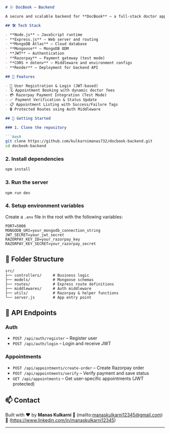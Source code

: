 ````markdown
# 🩺 DocBook – Backend

A secure and scalable backend for **DocBook** – a full-stack doctor appointment booking application with Razorpay payment gateway integration.

## 🛠️ Tech Stack

- **Node.js** – JavaScript runtime
- **Express.js** – Web server and routing
- **MongoDB Atlas** – Cloud database
- **Mongoose** – MongoDB ODM
- **JWT** – Authentication
- **Razorpay** – Payment gateway (test mode)
- **CORS + dotenv** – Middleware and environment configs
- **Render** – Deployment for backend API

## 🔑 Features

- 🔐 User Registration & Login (JWT-based)
- 🗓️ Appointment Booking with dynamic doctor fees
- 💳 Razorpay Payment Integration (Test Mode)
- ✅ Payment Verification & Status Update
- 📋 Appointment Listing with Success/Failure Tags
- 🔒 Protected Routes using Auth Middleware

## 🔧 Getting Started

### 1. Clone the repository

```bash
git clone https://github.com/kulkarnimanas732/docbook-backend.git
cd docbook-backend
````

### 2. Install dependencies

```bash
npm install
```

### 3. Run the server

```bash
npm run dev
```

### 4. Setup environment variables

Create a `.env` file in the root with the following variables:

```env
PORT=5000
MONGODB_URI=your_mongodb_connection_string
JWT_SECRET=your_jwt_secret
RAZORPAY_KEY_ID=your_razorpay_key
RAZORPAY_KEY_SECRET=your_razorpay_secret
```

## 📂 Folder Structure

```
src/
├── controllers/     # Business logic
├── models/          # Mongoose schemas
├── routes/          # Express route definitions
├── middlewares/     # Auth middleware
├── utils/           # Razorpay & helper functions
└── server.js        # App entry point
```

## 📡 API Endpoints

### Auth

* `POST /api/auth/register` – Register user
* `POST /api/auth/login` – Login and receive JWT

### Appointments

* `POST /api/appointments/create-order` – Create Razorpay order
* `POST /api/appointments/verify` – Verify payment and save status
* `GET /api/appointments` – Get user-specific appointments (JWT protected)

## 📫 Contact

Built with ❤️ by **Manas Kulkarni**
📧 (mailto:manaskulkarni12345@gmail.com)
🔗 (https://www.linkedin.com/in/manaskulkarni12345)

---

